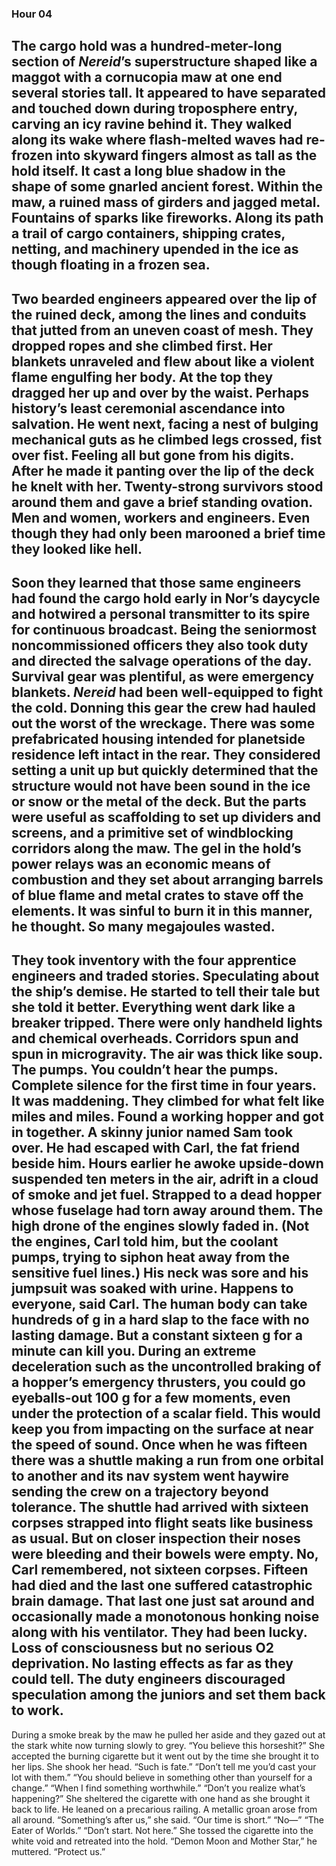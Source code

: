 ### Hour 04
The cargo hold was a hundred-meter-long section of *Nereid*’s superstructure shaped like a maggot with a cornucopia maw at one end several stories tall. It appeared to have separated and touched down during troposphere entry, carving an icy ravine behind it. They walked along its wake where flash-melted waves had re-frozen into skyward fingers almost as tall as the hold itself. It cast a long blue shadow in the shape of some gnarled ancient forest. Within the maw, a ruined mass of girders and jagged metal. Fountains of sparks like fireworks. Along its path a trail of cargo containers, shipping crates, netting, and machinery upended in the ice as though floating in a frozen sea.
---- 
Two bearded engineers appeared over the lip of the ruined deck, among the lines and conduits that jutted from an uneven coast of mesh. They dropped ropes and she climbed first. Her blankets unraveled and flew about like a violent flame engulfing her body. At the top they dragged her up and over by the waist. Perhaps history’s least ceremonial ascendance into salvation. He went next, facing a nest of bulging mechanical guts as he climbed legs crossed, fist over fist. Feeling all but gone from his digits. After he made it panting over the lip of the deck he knelt with her. Twenty-strong survivors stood around them and gave a brief standing ovation. Men and women, workers and engineers. Even though they had only been marooned a brief time they looked like hell.
---- 
Soon they learned that those same engineers had found the cargo hold early in Nor’s daycycle and hotwired a personal transmitter to its spire for continuous broadcast. Being the seniormost noncommissioned officers they also took duty and directed the salvage operations of the day.
Survival gear was plentiful, as were emergency blankets. *Nereid* had been well-equipped to fight the cold. Donning this gear the crew had hauled out the worst of the wreckage. There was some prefabricated housing intended for planetside residence left intact in the rear. They considered setting a unit up but quickly determined that the structure would not have been sound in the ice or snow or the metal of the deck. But the parts were useful as scaffolding to set up dividers and screens, and a primitive set of windblocking corridors along the maw. The gel in the hold’s power relays was an economic means of combustion and they set about arranging barrels of blue flame and metal crates to stave off the elements. It was sinful to burn it in this manner, he thought. So many megajoules wasted.
---- 
They took inventory with the four apprentice engineers and traded stories. Speculating about the ship’s demise. He started to tell their tale but she told it better.
Everything went dark like a breaker tripped.  There were only handheld lights and chemical overheads. Corridors spun and spun in microgravity. The air was thick like soup. The pumps. You couldn’t hear the pumps. Complete silence for the first time in four years. It was maddening. They climbed for what felt like miles and miles. Found a working hopper and got in together.
A skinny junior named Sam took over. He had escaped with Carl, the fat friend beside him. Hours earlier he awoke upside-down suspended ten meters in the air, adrift in a cloud of smoke and jet fuel. Strapped to a dead hopper whose fuselage had torn away around them. The high drone of the engines slowly faded in. (Not the engines, Carl told him, but the coolant pumps, trying to siphon heat away from the sensitive fuel lines.) His neck was sore and his jumpsuit was soaked with urine.
Happens to everyone, said Carl. The human body can take hundreds of g in a hard slap to the face with no lasting damage. But a constant sixteen g for a minute can kill you. During an extreme deceleration such as the uncontrolled braking of a hopper’s emergency thrusters, you could go eyeballs-out 100 g for a few moments, even under the protection of a scalar field. This would keep you from impacting on the surface at near the speed of sound. Once when he was fifteen there was a shuttle making a run from one orbital to another and its nav system went haywire sending the crew on a trajectory beyond tolerance. The shuttle had arrived with sixteen corpses strapped into flight seats like business as usual. But on closer inspection their noses were bleeding and their bowels were empty. No, Carl remembered, not sixteen corpses. Fifteen had died and the last one suffered catastrophic brain damage. That last one just sat around and occasionally made a monotonous honking noise along with his ventilator. They had been lucky. Loss of consciousness but no serious O2 deprivation. No lasting effects as far as they could tell.
The duty engineers discouraged speculation among the juniors and set them back to work.
---- 
During a smoke break by the maw he pulled her aside and they gazed out at the stark white now turning slowly to grey.
“You believe this horseshit?”
She accepted the burning cigarette but it went out by the time she brought it to her lips. She shook her head. “Such is fate.”
“Don’t tell me you’d cast your lot with them.”
“You should believe in something other than yourself for a change.”
“When I find something worthwhile.”
“Don’t you realize what’s happening?”
She sheltered the cigarette with one hand as she brought it back to life. He leaned on a precarious railing. A metallic groan arose from all around.
“Something’s after us,” she said. “Our time is short.”
“No—”
“The Eater of Worlds.”
“Don’t start. Not here.”
She tossed the cigarette into the white void and retreated into the hold.
“Demon Moon and Mother Star,” he muttered. “Protect us.”